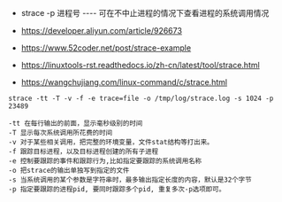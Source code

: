 - strace -p 进程号 ---- 可在不中止进程的情况下查看进程的系统调用情况

- https://developer.aliyun.com/article/926673
- https://www.52coder.net/post/strace-example
- https://linuxtools-rst.readthedocs.io/zh-cn/latest/tool/strace.html
- https://wangchujiang.com/linux-command/c/strace.html


```
strace -tt -T -v -f -e trace=file -o /tmp/log/strace.log -s 1024 -p 23489

-tt 在每行输出的前面，显示毫秒级别的时间
-T 显示每次系统调用所花费的时间
-v 对于某些相关调用，把完整的环境变量，文件stat结构等打出来。
-f 跟踪目标进程，以及目标进程创建的所有子进程
-e 控制要跟踪的事件和跟踪行为,比如指定要跟踪的系统调用名称
-o 把strace的输出单独写到指定的文件
-s 当系统调用的某个参数是字符串时，最多输出指定长度的内容，默认是32个字节
-p 指定要跟踪的进程pid, 要同时跟踪多个pid, 重复多次-p选项即可。
```